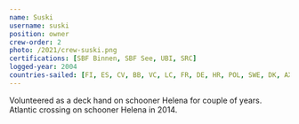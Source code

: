 ```yaml
---
name: Suski
username: suski
position: owner
crew-order: 2
photo: /2021/crew-suski.png
certifications: [SBF Binnen, SBF See, UBI, SRC]
logged-year: 2004
countries-sailed: [FI, ES, CV, BB, VC, LC, FR, DE, HR, POL, SWE, DK, AX, EST ]
---
```

Volunteered as a deck hand on schooner Helena for couple of years.
Atlantic crossing on schooner Helena in 2014.

